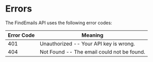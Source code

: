 # Errors


The FindEmails API uses the following error codes:


Error Code | Meaning
---------- | -------
401 | Unauthorized -- Your API key is wrong.
404 | Not Found -- The email could not be found.

